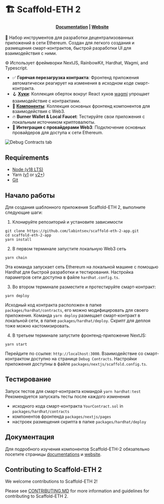 # 🏗 Scaffold-ETH 2

<h4 align="center">
  <a href="https://docs.scaffoldeth.io">Documentation</a> |
  <a href="https://scaffoldeth.io">Website</a>
</h4>

🧪 Набор инструментов для разработки децентрализованных приложений в сети Ethereum. 
Создан для легкого создания и размещения смарт-контрактов, быстрой разработки UI для взаимодействия с ними. 

⚙️ Использует фреймворки NextJS, RainbowKit, Hardhat, Wagmi, and Typescript.

- ✅ **Горячая перезагрузка контракта**: Фронтенд приложения автоматически реагирует на изменения в исходном коде смарт-контракта.
- 🪝 **[Хуки](https://docs.scaffoldeth.io/hooks/)**: Коллекция оберток вокруг React хуков [wagmi](https://wagmi.sh/) упрощает взаимодействие с контрактами. 
- 🧱 [**Компоненты**](https://docs.scaffoldeth.io/components/): Коллекция основных фронтенд компонентов для взаимодействия с Web3.  
- 🔥 **Burner Wallet & Local Faucet**: Тестируйте свои приложения с локальным источником криптовалюты. 
- 🔐 **Интеграция с провайдерами Web3**: Подключение основных провайдеров для доступа к сети Ethereum. 


![Debug Contracts tab](https://github.com/scaffold-eth/scaffold-eth-2/assets/55535804/1171422a-0ce4-4203-bcd4-d2d1941d198b)

## Requirements

- [Node (v18 LTS)](https://nodejs.org/en/download/)
- Yarn ([v1](https://classic.yarnpkg.com/en/docs/install/) or [v2+](https://yarnpkg.com/getting-started/install))
- [Git](https://git-scm.com/downloads)

## Начало работы

Для создания шаблонного приложения Scaffold-ETH 2, выполните следующие шаги:

1. Клонируйте репозиторий и установите зависимости

```
git clone https://github.com/labintsev/scaffold-eth-2-app.git
cd scaffold-eth-2-app
yarn install
```

2. В первом терминале запустите локальную Web3 сеть 

```
yarn chain
```
Эта команда запускает сеть Ethereum на локальной машине с помощью Hardhat для быстрой разработки и тестирования. 
Настройка параметров сети доступна в файле `hardhat.config.ts`.

3. Во втором терминале разместите и протестируйте смарт-контракт:

```
yarn deploy
```

Исходный код контракта расположен в папке `packages/hardhat/contracts`, его можно модифицировать для своего приложения. 
Команда `yarn deploy` размещает смарт-контракт в локальной сети, в папке `packages/hardhat/deploy`.
Скрипт для деплоя тоже можно кастомизировать. 

4. В третьем терминале запустите фронтенд-приложение NextJS:

```
yarn start
```

Перейдите по ссылке: `http://localhost:3000`. 
Взаимодействие со смарт-контрактом доступно на странице `Debug Contracts`. 
Настройки приложения доступны в файле `packages/nextjs/scaffold.config.ts`.

## Тестирование 

Запуск тестов для смарт-контракта командой `yarn hardhat:test`
Рекомендуется запускать тесты после каждого изменения
- исходного кода смарт-контракта `YourContract.sol` in `packages/hardhat/contracts`
- компонентов фронтенда `packages/nextjs/pages`
- настроек размещения скрипта в папке `packages/hardhat/deploy`

## Документация

Для подробного изучения компонентов Scaffold-ETH-2 обязательно посетите страницы [documentations](https://docs.scaffoldeth.io) и [website](https://scaffoldeth.io).

## Contributing to Scaffold-ETH 2

We welcome contributions to Scaffold-ETH 2!

Please see [CONTRIBUTING.MD](https://github.com/scaffold-eth/scaffold-eth-2/blob/main/CONTRIBUTING.md) for more information and guidelines for contributing to Scaffold-ETH 2.

